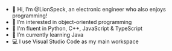 - 👋 Hi, I’m @LionSpeck, an electronic engineer who also enjoys programming!
- 👀 I’m interested in object-oriented programming
- 📝 I'm fluent in Python, C++, JavaScript & TypeScript
- 🌱 I’m currently learning Java
- 💻 I use Visual Studio Code as my main workspace
<!-- - 📫 You can contact me on -->
